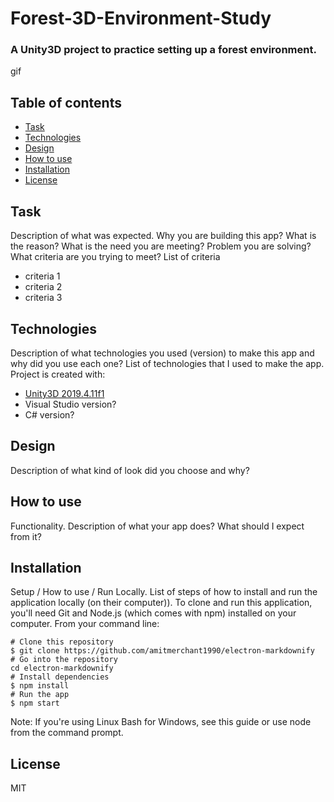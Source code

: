 # Forest-3D-Environment-Study
### A Unity3D project to practice setting up a forest environment.

gif

## Table of contents
* [Task](#task)
* [Technologies](#technologies)
* [Design](#design)
* [How to use](#how-to-use)
* [Installation](#installation)
* [License](#license)

## Task 
Description of what was expected. Why you are building this app?
What is the reason? What is the need you are meeting? Problem you are solving?
What criteria are you trying to meet?
List of criteria
* criteria 1
* criteria 2
* criteria 3

## Technologies
Description of what technologies you used (version) to make this app and why did you use each one?
List of technologies that I used to make the app.
Project is created with:
* [Unity3D 2019.4.11f1](https://unity3d.com/get-unity/download/archive)
* Visual Studio version?
* C# version?

## Design
Description of what kind of look did you choose and why?

## How to use
Functionality. Description of what your app does? What should I expect from it?

## Installation
Setup / How to use / Run Locally. List of steps of how to install and run the application locally (on their computer)).
To clone and run this application, you'll need Git and Node.js (which comes with npm) installed on your computer. From your command line:
```
# Clone this repository
$ git clone https://github.com/amitmerchant1990/electron-markdownify
# Go into the repository
cd electron-markdownify
# Install dependencies
$ npm install
# Run the app
$ npm start
```
Note: If you're using Linux Bash for Windows, see this guide or use node from the command prompt.

## License
MIT
